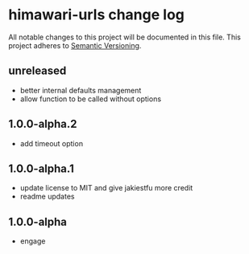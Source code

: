# himawari-urls change log

All notable changes to this project will be documented in this file.
This project adheres to [Semantic Versioning](http://semver.org/).

## unreleased
* better internal defaults management
* allow function to be called without options

## 1.0.0-alpha.2
* add timeout option

## 1.0.0-alpha.1
* update license to MIT and give jakiestfu more credit
* readme updates

## 1.0.0-alpha
* engage
